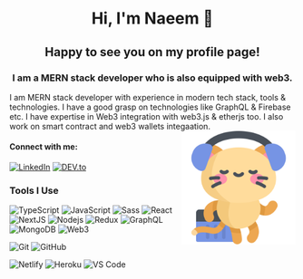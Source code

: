 <h1 align="center">Hi, I'm Naeem 👋</h1>
<h2 align="center">Happy to see you on my profile page!</h2>
<h3 align="center">I am a MERN stack developer who is also equipped with web3.</h3>

I am MERN stack developer with experience in modern tech stack, tools & technologies. I have a good grasp on technologies like GraphQL & Firebase etc. I have expertise
in Web3 integration with web3.js & etherjs too. I also work on smart contract and web3 wallets integaation.
<img align="right" width="200" src="https://github.com/danba340/svg-animation-readme-example/raw/master/animatedkitty.svg" style="max-width: 100%;">
<h4 align="left">Connect with me:</h4>
<p align="left">
<a href="https://www.linkedin.com/in/naeem-akram-3893581a1" target="_blank"><img src="https://img.shields.io/badge/LinkedIn-%230077B5.svg?&style=flat-square&logo=linkedin&logoColor=white" alt="LinkedIn"></a>
<a href="https://twitter.com/NaeemO07?t=O7SR4AEAd6JP5DXEXfMNtw&s=09" target="_blank"><img src="https://img.shields.io/badge/Twitter-%230A0A0A.svg?&style=flat-square&logo=twitter&logoColor=white" alt="DEV.to"></a>
</p>

### Tools I Use
![TypeScript](https://img.shields.io/badge/TypeScript-%23007ACC.svg?style=flat-square&logo=typescript&logoColor=white)
![JavaScript](https://img.shields.io/badge/-JavaScript-%23F7DF1C?style=flat-square&logo=javascript&logoColor=000000&labelColor=%23F7DF1C&color=%23FFCE5A)
![Sass](https://img.shields.io/badge/-Sass-%23CC6699?style=flat-square&logo=sass&logoColor=ffffff)
![React](https://img.shields.io/badge/-React-%23282C34?style=flat-square&logo=react)
![NextJS](https://img.shields.io/badge/-NextJS-%23282C34?style=flat-square&logo=next.js)
![Nodejs](https://img.shields.io/badge/-Nodejs-black?style=flat-square&logo=Node.js)
![Redux](https://img.shields.io/badge/-Redux-%23593d88?style=flat-square&logo=redux)
![GraphQL](https://img.shields.io/badge/-GraphQL-black?style=flat-square&logo=GraphQL&logoColor=de33a6)
![MongoDB](https://img.shields.io/badge/-MongoDB-10AA50?style=flat-square&logo=mongodb&logoColor=ffffff)
![Web3](http://img.shields.io/badge/-Web3%20Code-007ACC?style=flat-square&logo=web3&logoColor=ffffff)

![Git](https://img.shields.io/badge/-Git-%23F05032?style=flat-square&logo=git&logoColor=%23ffffff)
![GitHub](https://img.shields.io/badge/-GitHub-181717?style=flat-square&logo=github)

![Netlify](http://img.shields.io/badge/-Netlify-15847D?style=flat-square&logo=netlify&logoColor=white)
![Heroku](http://img.shields.io/badge/-Heroku-400099?style=flat-square&logo=heroku&logoColor=white)
![VS Code](http://img.shields.io/badge/-VS%20Code-007ACC?style=flat-square&logo=visual-studio-code&logoColor=ffffff)

